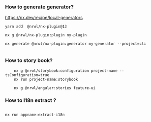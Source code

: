 ### How to generate generator?

https://nx.dev/recipe/local-generators

```
yarn add  @nrwl/nx-plugin@13

nx g @nrwl/nx-plugin:plugin my-plugin

nx generate @nrwl/nx-plugin:generator my-generator --project=cli


```

### How to story book?

```
    nx g @nrwl/storybook:configuration project-name --tsConfiguration=true
    nx run project-name:storybook

    nx g @nrwl/angular:stories feature-ui

```

### How to I18n extract ?

```

nx run appname:extract-i18n

```
